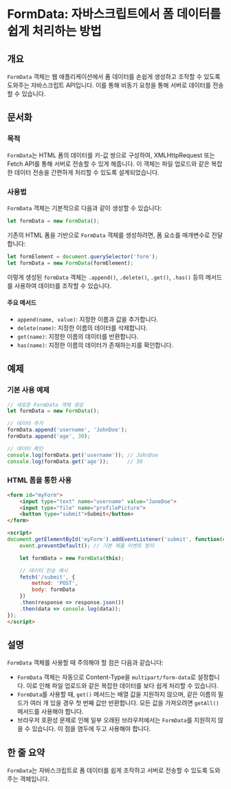 <!--
Meta Description: # FormData: 자바스크립트에서 폼 데이터를 쉽게 처리하는 방법 ## 개요 `FormData` 객체는 웹 애플리케이션에서 폼 데이터를 손쉽게 생성하고 조작할 수 있도록 도와주는 자바스크립트 API입니다. 이를 통해 비동기 요청을 통해 서버로 데이터를 전송할 수 있...
Meta Keywords: formdata, 데이터를, name, 객체는, 있습니다
-->

# FormData: 자바스크립트에서 폼 데이터를 쉽게 처리하는 방법

## 개요
`FormData` 객체는 웹 애플리케이션에서 폼 데이터를 손쉽게 생성하고 조작할 수 있도록 도와주는 자바스크립트 API입니다. 이를 통해 비동기 요청을 통해 서버로 데이터를 전송할 수 있습니다.

## 문서화

### 목적
`FormData`는 HTML 폼의 데이터를 키-값 쌍으로 구성하여, XMLHttpRequest 또는 Fetch API를 통해 서버로 전송할 수 있게 해줍니다. 이 객체는 파일 업로드와 같은 복잡한 데이터 전송을 간편하게 처리할 수 있도록 설계되었습니다.

### 사용법
`FormData` 객체는 기본적으로 다음과 같이 생성할 수 있습니다:

```javascript
let formData = new FormData();
```

기존의 HTML 폼을 기반으로 `FormData` 객체를 생성하려면, 폼 요소를 매개변수로 전달합니다:

```javascript
let formElement = document.querySelector('form');
let formData = new FormData(formElement);
```

이렇게 생성된 `formData` 객체는 `.append()`, `.delete()`, `.get()`, `.has()` 등의 메서드를 사용하여 데이터를 조작할 수 있습니다.

#### 주요 메서드
- `append(name, value)`: 지정한 이름과 값을 추가합니다.
- `delete(name)`: 지정한 이름의 데이터를 삭제합니다.
- `get(name)`: 지정한 이름의 데이터를 반환합니다.
- `has(name)`: 지정한 이름의 데이터가 존재하는지를 확인합니다.

## 예제

### 기본 사용 예제

```javascript
// 새로운 FormData 객체 생성
let formData = new FormData();

// 데이터 추가
formData.append('username', 'JohnDoe');
formData.append('age', 30);

// 데이터 확인
console.log(formData.get('username')); // JohnDoe
console.log(formData.get('age'));      // 30
```

### HTML 폼을 통한 사용

```html
<form id="myForm">
    <input type="text" name="username" value="JaneDoe">
    <input type="file" name="profilePicture">
    <button type="submit">Submit</button>
</form>

<script>
document.getElementById('myForm').addEventListener('submit', function(event) {
    event.preventDefault(); // 기본 제출 이벤트 방지

    let formData = new FormData(this);

    // 데이터 전송 예시
    fetch('/submit', {
        method: 'POST',
        body: formData
    })
    .then(response => response.json())
    .then(data => console.log(data));
});
</script>
```

## 설명
`FormData` 객체를 사용할 때 주의해야 할 점은 다음과 같습니다:

- `FormData` 객체는 자동으로 Content-Type을 `multipart/form-data`로 설정합니다. 이로 인해 파일 업로드와 같은 복잡한 데이터를 보다 쉽게 처리할 수 있습니다.
- `FormData`를 사용할 때, `get()` 메서드는 배열 값을 지원하지 않으며, 같은 이름의 필드가 여러 개 있을 경우 첫 번째 값만 반환합니다. 모든 값을 가져오려면 `getAll()` 메서드를 사용해야 합니다.
- 브라우저 호환성 문제로 인해 일부 오래된 브라우저에서는 `FormData`를 지원하지 않을 수 있습니다. 이 점을 염두에 두고 사용해야 합니다.

## 한 줄 요약
`FormData`는 자바스크립트로 폼 데이터를 쉽게 조작하고 서버로 전송할 수 있도록 도와주는 객체입니다.